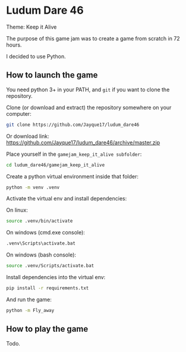 # Ludum Dare 46

Theme: Keep it Alive

The purpose of this game jam was to create a game from scratch in 72 hours.

I decided to use Python. 

## How to launch the game

You need python 3+ in your PATH, and `git` if you want to clone the repository.

Clone (or download and extract) the repository somewhere on your computer:

```bash
git clone https://github.com/Jayque17/ludum_dare46
```

Or download link: https://github.com/Jayque17/ludum_dare46/archive/master.zip

Place yourself in the `gamejam_keep_it_alive subfolder`:

```bash
cd ludum_dare46/gamejam_keep_it_alive
```

Create a python virtual environment inside that folder:
```bash
python -m venv .venv
```

Activate the virtual env and install dependencies:

On linux:
```bash
source .venv/bin/activate
```

On windows (cmd.exe console):
```bash
.venv\Scripts\activate.bat
```

On windows (bash console):
```bash
source .venv/Scripts/activate.bat
```

Install dependencies into the virtual env:
```bash
pip install -r requirements.txt
```

And run the game:
```bash
python -m Fly_away
```

## How to play the game

Todo.
